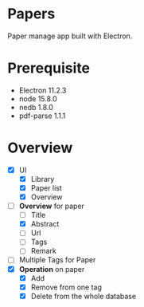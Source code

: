 # Papers
Paper manage app built with Electron.

# Prerequisite
- Electron 11.2.3
- node 15.8.0
- nedb 1.8.0
- pdf-parse 1.1.1

# Overview
- [x] UI
  - [x] Library
  - [x] Paper list
  - [x] Overview
- [ ] **Overview** for paper
  - [ ] Title
  - [x] Abstract
  - [ ] Url
  - [ ] Tags
  - [ ] Remark
- [ ] Multiple Tags for Paper
- [x] **Operation** on paper
  - [x] Add
  - [x] Remove from one tag
  - [x] Delete from the whole database
